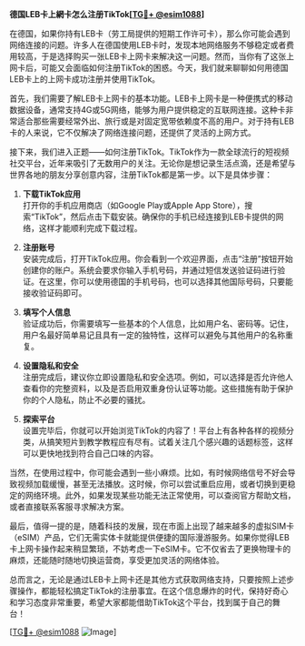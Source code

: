 **德国LEB卡上網卡怎么注册TikTok[[TG💪+ @esim1088](https://t.me/s/esim1088)]**

在德国，如果你持有LEB卡（劳工局提供的短期工作许可卡），那么你可能会遇到网络连接的问题。许多人在德国使用LEB卡时，发现本地网络服务不够稳定或者费用较高，于是选择购买一张LEB卡上网卡来解决这一问题。然而，当你有了这张上网卡后，可能又会面临如何注册TikTok的困惑。今天，我们就来聊聊如何用德国LEB卡上的上网卡成功注册并使用TikTok。

首先，我们需要了解LEB卡上网卡的基本功能。LEB卡上网卡是一种便携式的移动数据设备，通常支持4G或5G网络，能够为用户提供稳定的互联网连接。这种卡非常适合那些需要经常外出、旅行或是对固定宽带依赖度不高的用户。对于持有LEB卡的人来说，它不仅解决了网络连接问题，还提供了灵活的上网方式。

接下来，我们进入正题——如何注册TikTok。TikTok作为一款全球流行的短视频社交平台，近年来吸引了无数用户的关注。无论你是想记录生活点滴，还是希望与世界各地的朋友分享创意内容，注册TikTok都是第一步。以下是具体步骤：

1. **下载TikTok应用**  
   打开你的手机应用商店（如Google Play或Apple App Store），搜索“TikTok”，然后点击下载安装。确保你的手机已经连接到LEB卡提供的网络，这样才能顺利完成下载过程。

2. **注册账号**  
   安装完成后，打开TikTok应用。你会看到一个欢迎界面，点击“注册”按钮开始创建你的账户。系统会要求你输入手机号码，并通过短信发送验证码进行验证。在这里，你可以使用德国的手机号码，也可以选择其他国际号码，只要能接收验证码即可。

3. **填写个人信息**  
   验证成功后，你需要填写一些基本的个人信息，比如用户名、密码等。记住，用户名最好简单易记且具有一定的独特性，这样可以避免与其他用户的名称重复。

4. **设置隐私和安全**  
   注册完成后，建议你立即设置隐私和安全选项。例如，可以选择是否允许他人查看你的完整资料，以及是否启用双重身份认证等功能。这些措施有助于保护你的个人隐私，防止不必要的骚扰。

5. **探索平台**  
   设置完毕后，你就可以开始浏览TikTok的内容了！平台上有各种各样的视频分类，从搞笑短片到教学教程应有尽有。试着关注几个感兴趣的话题标签，这样可以更快地找到符合自己口味的内容。

当然，在使用过程中，你可能会遇到一些小麻烦。比如，有时候网络信号不好会导致视频加载缓慢，甚至无法播放。这时候，你可以尝试重启应用，或者切换到更稳定的网络环境。此外，如果发现某些功能无法正常使用，可以查阅官方帮助文档，或者直接联系客服寻求解决方案。

最后，值得一提的是，随着科技的发展，现在市面上出现了越来越多的虚拟SIM卡（eSIM）产品，它们无需实体卡就能提供便捷的国际漫游服务。如果你觉得LEB卡上网卡操作起来稍显繁琐，不妨考虑一下eSIM卡。它不仅省去了更换物理卡的麻烦，还能随时随地切换运营商，享受更加灵活的网络体验。

总而言之，无论是通过LEB卡上网卡还是其他方式获取网络支持，只要按照上述步骤操作，都能轻松搞定TikTok的注册事宜。在这个信息爆炸的时代，保持好奇心和学习态度非常重要，希望大家都能借助TikTok这个平台，找到属于自己的舞台！

[[TG💪+ @esim1088](https://t.me/s/esim1088) ![Image](https://i.postimg.cc/4NQfJmqS/Snipaste-2025-05-13-00-14-12.png)]
